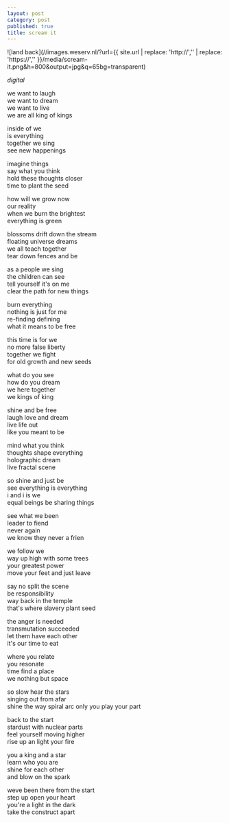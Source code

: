 ```yaml
---
layout: post
category: post
published: true
title: scream it
---
```

![land back](//images.weserv.nl/?url={{ site.url | replace: 'http://','' | replace: 'https://','' }}/media/scream-it.png&h=800&output=jpg&q=65bg=transparent)  
<!--more-->
<span class='date fr'>*digital*</span><br>
  
  
we want to laugh  
we want to dream  
we want to live  
we are all king of kings  
  
inside of we  
is everything  
together we sing  
see new happenings  
  
imagine things  
say what you think  
hold these thoughts closer  
time to plant the seed  
  
how will we grow now    
our reality  
when we burn the brightest  
everything is green  
  
blossoms drift down the stream  
floating universe dreams  
we all teach together    
tear down fences and be  
  
as a people we sing  
the children can see  
tell yourself it's on me  
clear the path for new things  
  
burn everything  
nothing is just for me   
re-finding defining  
what it means to be free   
  
this time is for we  
no more false liberty  
together we fight  
for old growth and new seeds  
  
what do you see  
how do you dream  
we here together   
we kings of king  
  
shine and be free  
laugh love and dream  
live life out  
like you meant to be  
    
mind what you think  
thoughts shape everything  
holographic dream   
live fractal scene  
  
so shine and just be  
see everything is everything  
i and i is we  
equal beings be sharing things  
  
see what we been    
leader to fiend  
never again  
we know they never a frien   
  
we follow we  
way up high with some trees  
your greatest power  
move your feet and just leave  
  
say no split the scene      
be responsibility    
way back in the temple   
that's where slavery plant seed   
   
the anger is needed  
transmutation succeeded  
let them have each other  
it's our time to eat    
  
where you relate   
you resonate  
time find a place  
we nothing but space  
      
so slow hear the stars   
singing out from afar  
shine the way spiral arc
only you play your part    
  
back to the start  
stardust with nuclear parts  
feel yourself moving higher  
rise up an light your fire  
  
you a king and a star  
learn who you are  
shine for each other  
and blow on the spark  
  
weve been there from the start  
step up open your heart  
you're a light in the dark  
take the construct apart

